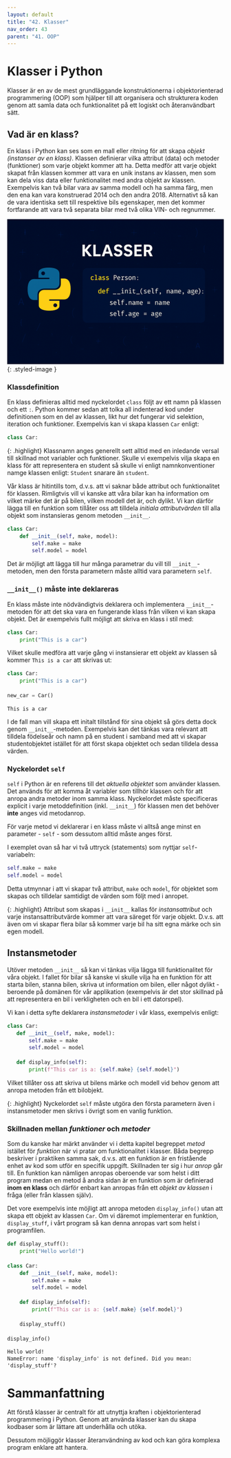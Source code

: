 ```yaml
---
layout: default
title: "42. Klasser"
nav_order: 43
parent: "41. OOP"
---
```


# Klasser i Python
Klasser är en av de mest grundläggande konstruktionerna i objektorienterad programmering (OOP) som hjälper till att organisera och strukturera koden genom att samla data och funktionalitet på ett logiskt och återanvändbart sätt.

## Vad är en klass?
En klass i Python kan ses som en mall eller ritning för att skapa _objekt (instanser av en klass)_. Klassen definierar vilka attribut (data) och metoder (funktioner) som varje objekt kommer att ha. Detta medför att varje objekt skapat från klassen kommer att vara en unik instans av klassen, men som kan dela viss data eller funktionalitet med andra objekt av klassen. Exempelvis kan två bilar vara av samma modell och ha samma färg, men den ena kan vara konstruerad 2014 och den andra 2018. Alternativt så kan de vara identiska sett till respektive bils egenskaper, men det kommer fortfarande att vara två separata bilar med två olika VIN- och regnummer.

![Classes](../../assets/images/banners/ch41.png){: .styled-image }

### Klassdefinition
En klass definieras alltid med nyckelordet `class` följt av ett namn på klassen och ett `:`. Python kommer sedan att tolka all indenterad kod under definitionen som en del av klassen, likt hur det fungerar vid selektion, iteration och funktioner. Exempelvis kan vi skapa klassen `Car` enligt:
```python
class Car:
```

{: .highlight}
Klassnamn anges generellt sett alltid med en inledande versal till skillnad mot variabler och funktioner. Skulle vi exempelvis vilja skapa en klass för att representera en student så skulle vi enligt namnkonventioner namge klassen enligt: `Student` snarare än `student`.

Vår klass är hitintills tom, d.v.s. att vi saknar både attribut och funktionalitet för klassen. Rimligtvis vill vi kanske att våra bilar kan ha information om vilket märke det är på bilen, vilken modell det är, och dylikt. Vi kan därför lägga till en funktion som tillåter oss att tilldela _initiala attributvärden_ till alla objekt som instansieras genom metoden `__init__`.
```python
class Car:
    def __init__(self, make, model):
        self.make = make
        self.model = model
```

Det är möjligt att lägga till hur många parametrar du vill till `__init__`-metoden, men den första parametern måste alltid vara parametern `self`.

### `__init__()` måste inte deklareras
En klass måste inte nödvändigtvis deklarera och implementera `__init__`-metoden för att det ska vara en fungerande klass från vilken vi kan skapa objekt. Det är exempelvis fullt möjligt att skriva en klass i stil med:
```python
class Car:
    print("This is a car")
```
Vilket skulle medföra att varje gång vi instansierar ett objekt av klassen så kommer `This is a car` att skrivas ut:
```python
class Car:
    print("This is a car")

new_car = Car()
```
<div class="code-example" markdown="1">
<pre><code>This is a car</code></pre>
</div>

I de fall man vill skapa ett initalt tillstånd för sina objekt så görs detta dock genom `__init__`-metoden. Exempelvis kan det tänkas vara relevant att tilldela födelseår och namn på en student i samband med att vi skapar studentobjektet istället för att först skapa objektet och sedan tilldela dessa värden.

### Nyckelordet `self`
`self` i Python är en referens till det _aktuella objektet_ som använder klassen. Det används för att komma åt variabler som tillhör klassen och för att anropa andra metoder inom samma klass. Nyckelordet måste specificeras explicit i varje metoddefinition (inkl. `__init__`) för klassen men det behöver __inte__ anges vid metodanrop.

För varje metod vi deklarerar i en klass måste vi alltså ange minst en parameter - `self` - som dessutom alltid måste anges först.

I exemplet ovan så har vi två uttryck (statements) som nyttjar `self`-variabeln:
```python
self.make = make
self.model = model
```
Detta utmynnar i att vi skapar två attribut, `make` och `model`, för objektet som skapas och tilldelar samtidigt de värden som följt med i anropet.

{: .highlight}
Attribut som skapas i `__init__` kallas för _instansattribut_ och varje instansattributvärde kommer att vara säreget för varje objekt. D.v.s. att även om vi skapar flera bilar så kommer varje bil ha sitt egna märke och sin egen modell.  

## Instansmetoder
Utöver metoden `__init__` så kan vi tänkas vilja lägga till funktionalitet för våra objekt. I fallet för bilar så kanske vi skulle vilja ha en funktion för att starta bilen, stanna bilen, skriva ut information om bilen, eller något dylikt - beroende på domänen för vår applikation (exempelvis är det stor skillnad på att representera en bil i verkligheten och en bil i ett datorspel).

Vi kan i detta syfte deklarera _instansmetoder_ i vår klass, exempelvis enligt:
 ```python
class Car:
    def __init__(self, make, model):
        self.make = make
        self.model = model

    def display_info(self):
        print(f"This car is a: {self.make} {self.model}")
```

Vilket tillåter oss att skriva ut bilens märke och modell vid behov genom att anropa metoden från ett bilobjekt.

{: .highlight}
Nyckelordet `self` måste utgöra den första parametern även i instansmetoder men skrivs i övrigt som en vanlig funktion.

### Skillnaden mellan _funktioner_ och _metoder_
Som du kanske har märkt använder vi i detta kapitel begreppet _metod_ istället för _funktion_ när vi pratar om funktionalitet i klasser. Båda begrepp beskriver i praktiken samma sak, d.v.s. att en funktion är en fristående enhet av kod som utför en specifik uppgift. Skillnaden ter sig i hur _anrop_ går till. En funktion kan nämligen anropas oberoende var som helst i ditt program medan en metod å andra sidan är en funktion som är definierad __inom en klass__ och därför enbart kan anropas från ett _objekt av klassen_ i fråga (eller från klassen själv).

Det vore exempelvis inte möjligt att anropa metoden `display_info()` utan att skapa ett objekt av klassen `Car`. Om vi däremot implementerar en funktion, `display_stuff`, i vårt program så kan denna anropas vart som helst i programfilen.
```python
def display_stuff():
    print("Hello world!")

class Car:
    def __init__(self, make, model):
        self.make = make
        self.model = model

    def display_info(self):
        print(f"This car is a: {self.make} {self.model}")
    
    display_stuff()

display_info()
```
<div class="code-example" markdown="1">
<pre><code>Hello world!
NameError: name 'display_info' is not defined. Did you mean: 'display_stuff'?</code></pre>
</div>

# Sammanfattning
Att förstå klasser är centralt för att utnyttja kraften i objektorienterad programmering i Python. Genom att använda klasser kan du skapa kodbaser som är lättare att underhålla och utöka. 

Dessutom möjliggör klasser återanvändning av kod och kan göra komplexa program enklare att hantera.